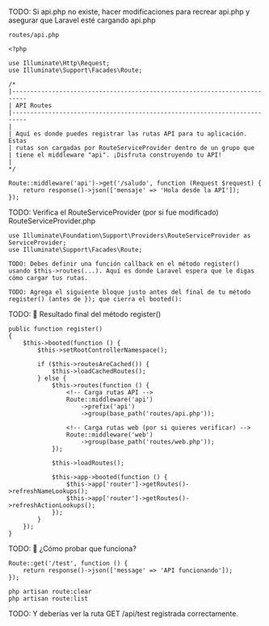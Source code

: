 TODO: Si api.php no existe, hacer modificaciones para recrear api.php y asegurar que Laravel esté cargando api.php
<!-- Ubicación del archivo -->
    routes/api.php

<!-- Contenido básico Agrega este contenido inicial para que el archivo funcione correctamente: -->
    <?php

    use Illuminate\Http\Request;
    use Illuminate\Support\Facades\Route;

    /*
    |--------------------------------------------------------------------------
    | API Routes
    |--------------------------------------------------------------------------
    |
    | Aquí es donde puedes registrar las rutas API para tu aplicación. Estas
    | rutas son cargadas por RouteServiceProvider dentro de un grupo que
    | tiene el middleware "api". ¡Disfruta construyendo tu API!
    |
    */

    Route::middleware('api')->get('/saludo', function (Request $request) {
        return response()->json(['mensaje' => 'Hola desde la API']);
    });

TODO: Verifica el RouteServiceProvider (por si fue modificado)
    RouteServiceProvider.php

<!-- Importar (Si no existe en RouteServiceProvider) -->
    use Illuminate\Foundation\Support\Providers\RouteServiceProvider as ServiceProvider;
    use Illuminate\Support\Facades\Route;


<!-- ✅ ¿Dónde agregar las rutas api.php y web.php? -->
    TODO: Debes definir una función callback en el método register() usando $this->routes(...). Aquí es donde Laravel espera que le digas cómo cargar tus rutas.

    TODO: Agrega el siguiente bloque justo antes del final de tu método register() (antes de }); que cierra el booted():


TODO: 🔧 Resultado final del método register()

    public function register()
    {
        $this->booted(function () {
            $this->setRootControllerNamespace();

            if ($this->routesAreCached()) {
                $this->loadCachedRoutes();
            } else {
                $this->routes(function () {
                    <!-- Carga rutas API -->
                    Route::middleware('api')
                        ->prefix('api')
                        ->group(base_path('routes/api.php'));

                    <!-- Carga rutas web (por si quieres verificar) -->
                    Route::middleware('web')
                        ->group(base_path('routes/web.php'));
                });

                $this->loadRoutes();

                $this->app->booted(function () {
                    $this->app['router']->getRoutes()->refreshNameLookups();
                    $this->app['router']->getRoutes()->refreshActionLookups();
                });
            }
        });
    }

TODO: 🧪 ¿Cómo probar que funciona?
<!-- Asegúrate de tener el archivo routes/api.php con alguna ruta de prueba: -->

    Route::get('/test', function () {
        return response()->json(['message' => 'API funcionando']);
    });

<!-- Ejecuta: -->
    php artisan route:clear
    php artisan route:list

TODO: Y deberías ver la ruta GET /api/test registrada correctamente.